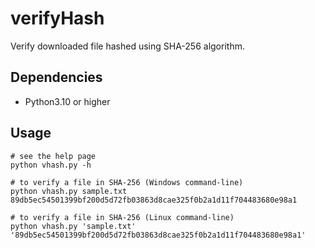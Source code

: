 # verifyHash
Verify downloaded file hashed using SHA-256 algorithm.

## Dependencies
- Python3.10 or higher

## Usage

```
# see the help page
python vhash.py -h

# to verify a file in SHA-256 (Windows command-line)
python vhash.py sample.txt 89db5ec54501399bf200d5d72fb03863d8cae325f0b2a1d11f704483680e98a1

# to verify a file in SHA-256 (Linux command-line)
python vhash.py 'sample.txt' '89db5ec54501399bf200d5d72fb03863d8cae325f0b2a1d11f704483680e98a1'
```
